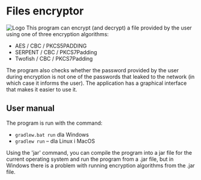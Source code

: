 # Files encryptor
![Logo](https://dr2csg.dm.files.1drv.com/y4mrnTLirSh5xuixgsV4UmDbU0QiUUpWzO5IZtO57uRqnab-V6huDOioJglfRig8zXzko0Aic2IEDxiIEeVczaHMMHEIk0dCqbVkmsPb94wZwR_KDjbMojK_P3MUKH8HJBz11jdl5FmatXYey5vTVdNpb9Z_ynehW_Bv6qN7Tr--KKJ1mJMTYfcL3OFlX4QZkahz1PQnHLNnxgb5obaEwdbcQ?width=1115&height=445&cropmode=none)
This program can encrypt (and decrypt) a file provided by the user using one of three encryption algorithms:
 - AES / CBC / PKCS5PADDING
 - SERPENT / CBC / PKCS7Padding
 - Twofish / CBC / PKCS7Padding
 
The program also checks whether the password provided by the user during encryption is not one of the passwords that leaked to the network (in which case it informs the user). The application has a graphical interface that makes it easier to use it.

## User manual

The program is run with the command:
-   `gradlew.bat run` dla Windows
-   `gradlew run` – dla Linux i MacOS
    
Using the 'jar' command, you can compile the program into a jar file for the current operating system and run the program from a .jar file, but in Windows there is a problem with running encryption algorithms from the .jar file.
